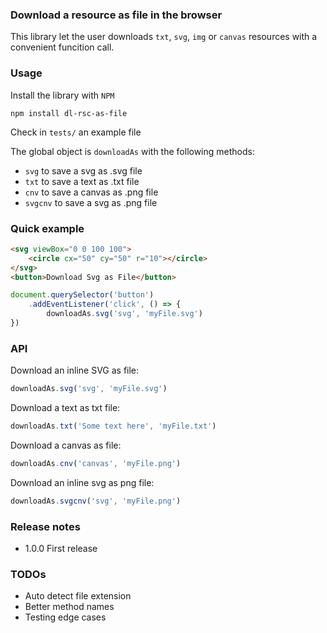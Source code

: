 ### Download a resource as file in the browser

This library let the user downloads `txt`, `svg`, `img` or `canvas` resources with a convenient funcition call.


### Usage

Install the library with `NPM`

`npm install dl-rsc-as-file`

Check in `tests/` an example file

The global object is `downloadAs` with the following methods:
- `svg` to save a svg as .svg file
- `txt` to save a text as .txt file
- `cnv` to save a canvas as .png file
- `svgcnv` to save a svg as .png file


### Quick example

```html
<svg viewBox="0 0 100 100">
    <circle cx="50" cy="50" r="10"></circle>
</svg>
<button>Download Svg as File</button>
```

```js
document.querySelector('button')
    .addEventListener('click', () => {
        downloadAs.svg('svg', 'myFile.svg')
})
```




### API

Download an inline SVG as file:

```js
downloadAs.svg('svg', 'myFile.svg')
```

Download a text as txt file:

```js
downloadAs.txt('Some text here', 'myFile.txt')
```

Download a canvas as file:

```js
downloadAs.cnv('canvas', 'myFile.png')
```

Download an inline svg as png file:

```js
downloadAs.svgcnv('svg', 'myFile.png')
```



### Release notes

- 1.0.0 First release



### TODOs

- Auto detect file extension
- Better method names
- Testing edge cases